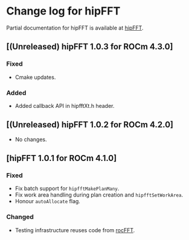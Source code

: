 # Change log for hipFFT

Partial documentation for hipFFT is available at [hipFFT].

## [(Unreleased) hipFFT 1.0.3 for ROCm 4.3.0]

### Fixed
- Cmake updates.

### Added
- Added callback API in hipfftXt.h header.

## [(Unreleased) hipFFT 1.0.2 for ROCm 4.2.0]

- No changes.

## [hipFFT 1.0.1 for ROCm 4.1.0]

### Fixed
- Fix batch support for `hipfftMakePlanMany`.
- Fix work area handling during plan creation and `hipfftSetWorkArea`.
- Honour `autoAllocate` flag.

### Changed
- Testing infrastructure reuses code from [rocFFT].

[rocFFT]: https://github.com/ROCmSoftwarePlatform/rocFFT
[hipFFT]: https://github.com/ROCmSoftwarePlatform/hipFFT
[hipfft.readthedocs.io]: https://rocfft.readthedocs.io/en/latest/
